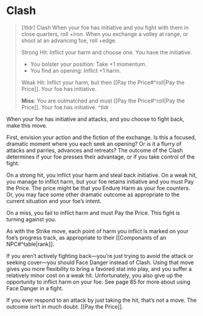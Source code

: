 # Clash
>[!tldr] Clash
>When your foe has initiative and you fight with them in close quarters, roll +iron. When you exchange a volley at range, or shoot at an advancing foe, roll +edge.
>
>Strong Hit: Inflict your harm and choose one. You have the initiative.
>- You bolster your position: Take +1 momentum.
>- You find an opening: Inflict +1 harm.
>
>Weak Hit: Inflict your harm, but then [[Pay the Price#^roll|Pay the Price]]. Your foe has initiative.
>
>**Miss**: You are outmatched and must [[Pay the Price#^roll|Pay the Price]]. Your foe has initiative.
^tldr

When your foe has initiative and attacks, and you choose to fight back, make this move.

First, envision your action and the fiction of the exchange. Is this a focused, dramatic moment where you each seek an opening? Or is it a flurry of attacks and parries, advances and retreats? The outcome of the Clash determines if your foe presses their advantage, or if you take control of the fight.

On a strong hit, you inflict your harm and steal back initiative. On a weak hit, you manage to inflict harm, but your foe retains initiative and you must Pay the Price. The price might be that you Endure Harm as your foe counters. Or, you may face some other dramatic outcome as appropriate to the current situation and your foe’s intent.

On a miss, you fail to inflict harm and must Pay the Price. This fight is turning against you.

As with the Strike move, each point of harm you inflict is marked on your foe’s progress track, as appropriate to their [[Componants of an NPC#^table|rank]].

If you aren’t actively fighting back—you’re just trying to avoid the attack or seeking cover—you should Face Danger instead of Clash. Using that move gives you more flexibility to bring a favored stat into play, and you suffer a relatively minor cost on a weak hit. Unfortunately, you also give up the opportunity to inflict harm on your foe. See page 85 for more about using Face Danger in a fight.

If you ever respond to an attack by just taking the hit, that’s not a move. The outcome isn’t in much doubt. [[Pay the Price]].